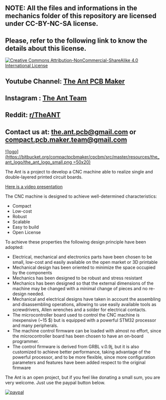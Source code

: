 ## NOTE: All the files and informations in the mechanics folder of this repository are licensed under CC-BY-NC-SA license.

## Please, refer to the following link to know the details about this license.

[![Creative Commons Attribution-NonCommercial-ShareAlike 4.0 International License](https://i.creativecommons.org/l/by-nc-sa/4.0/88x31.png)](http://creativecommons.org/licenses/by-nc-sa/4.0/)

## Youtube Channel: [The Ant PCB Maker](https://www.youtube.com/channel/UCX44z-SSL7LzcB4xxgUdHHA)

## Instagram : [The Ant Team](https://www.instagram.com/the_ant_team/)

## Reddit: [r/TheANT](https://www.reddit.com/r/TheANT/)

## Contact us at: the.ant.pcb@gmail.com or compact.pcb.maker.team@gmail.com

[![logo](https://bitbucket.org/compactpcbmaker/cpcbm/src/master/resources/the_ant_logo/the_ant_logo_small.png =50x20)](https://www.youtube.com/channel/UCX44z-SSL7LzcB4xxgUdHHA)


The Ant is a project to develop a CNC machine able to realize single and double-layered printed circuit boards.

[Here is a video presentation](https://youtu.be/nVkbG-CYaAA)

The CNC machine is designed to achieve well-determined characteristics:

- Compact
- Low-cost
- Robust
- Scalable
- Easy to build
- Open License

To achieve these properties the following design principle have been adopted:

- Electrical, mechanical and electronics parts have been chosen to be small, low-cost and easily available on the open market or 3D printable
- Mechanical design has been oriented to minimize the space occupied by the components
- Mechanics has been designed to be robust and stress resistant
- Mechanics has been designed so that the external dimensions of the machine may be changed with a minimal change of pieces and no re-design needed.
- Mechanical and electrical designs have taken in account the assembling and disassembling operations, allowing to use easily available tools as screwdrivers, Allen wrenches and a solder for electrical contacts.
- The microcontroller board used to control the CNC machine is inexpensive (~15 $) but is equipped with a powerful STM32 processor and many peripherals.
- The machine control firmware can be loaded with almost no effort, since the microcontroller board has been chosen to have an on-board programmer.
- The control firmware is derived from GRBL v.0.9j, but it is also customized to achieve better performance, taking advantage of the powerful processor, and to be more flexible, since more configuration parameters and features have been added respect to the original firmware


The Ant is an open project, but if you feel like donating a small sum, you are very welcome. Just use the paypal button below.

[![paypal](https://bitbucket.org/compactpcbmaker/cpcbm/raw/4311b6ad335d86206ed62cc0bc5e36fd7de749bf/resources/button/pp_button_small.gif)](https://www.paypal.com/cgi-bin/webscr?cmd=_s-xclick&hosted_button_id=BTRCVPZUZYW2E)
